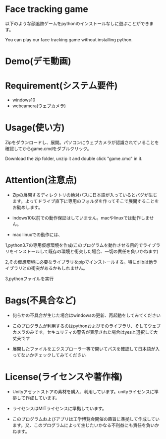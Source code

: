 # Face tracking game

以下のような顔追跡ゲームをpythonのインストールなしに遊ぶことができます。

You can play our face tracking game without installing python.

# Demo(デモ動画)

# Requirement(システム要件)

* windows10 
* webcamera(ウェブカメラ)

# Usage(使い方)

Zipをダウンロードし、展開。パソコンにウェブカメラが認識されていることを確認してからgame.cmdをダブルクリック。

Download the zip folder, unzip it and double click "game.cmd" in it. 

# Attention(注意点)

* Zipの展開するディレクトリの絶対パスに日本語が入っているとバグが生じます。よってドライブ直下に専用のフォルダを作ってそこで展開することをお勧めします。

* indows10以前での動作保証はしていません。macやlinuxでは動作しません。

* mac linuxでの動作には、

1,python3.7の専用仮想環境を作成(このプログラムを動作させる目的でライブラリをインストールして既存の環境と衝突した場合、一切の責任を負いかねます)

2,その仮想環境に必要なライブラリをpipでインストールする。特にdlibは他ライブラリとの衝突があるかもしれません。

3,pythonファイルを実行

# Bags(不具合など)

* 何らかの不具合が生じた場合はwindowsの更新、再起動をしてみてください

* このプログラムが利用するのはpythonおよびそのライブラリ、そしてウェブカメラのみです。セキュリティの警告が表示された場合はyesと選択して大丈夫です

* 展開したファイルをエクスプローラー等で開いてパスを確認して日本語が入ってないかチェックしてみてください

# License(ライセンスや著作権)

* Unityアセットストアの素材を購入、利用しています。unityライセンスに準拠して作成しています。

* ライセンスはMITライセンスに準拠しています。

* このプログラムおよびアプリは工学博覧会開催の趣旨に準拠して作成しています。又、このプログラムによって生じたいかなる不利益にも責任を負いかねます。





